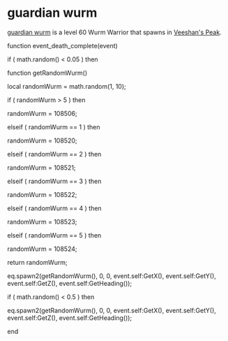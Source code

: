 # guardian wurm



[guardian wurm](/npc/108506) is a level 60 Wurm Warrior that spawns in [Veeshan's Peak](/zone/108).

function event_death_complete(event)



if ( math.random() < 0.05 ) then




function getRandomWurm()



local randomWurm = math.random(1, 10);







if ( randomWurm > 5 ) then




randomWurm = 108506;








elseif ( randomWurm == 1 ) then




randomWurm = 108520;








elseif ( randomWurm == 2 ) then




randomWurm = 108521;








elseif ( randomWurm == 3 ) then




randomWurm = 108522;








elseif ( randomWurm == 4 ) then




randomWurm = 108523;








elseif ( randomWurm == 5 ) then




randomWurm = 108524;









return randomWurm;






eq.spawn2(getRandomWurm(), 0, 0, event.self:GetX(), event.self:GetY(), event.self:GetZ(), event.self:GetHeading());





if ( math.random() < 0.5 ) then



eq.spawn2(getRandomWurm(), 0, 0, event.self:GetX(), event.self:GetY(), event.self:GetZ(), event.self:GetHeading());

end

